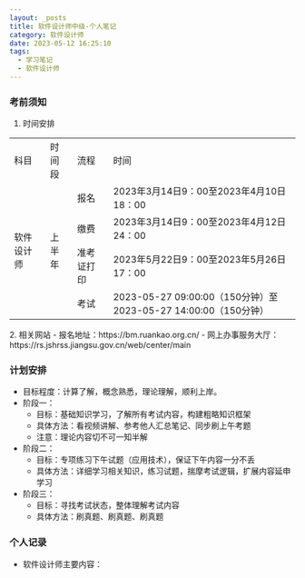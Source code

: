 ```yaml
---
layout: _posts
title: 软件设计师中级-个人笔记
category: 软件设计师
date: 2023-05-12 16:25:10
tags:
  - 学习笔记
  - 软件设计师
---
```


### 考前须知

1. 时间安排
<table>
    <tr>
        <td>科目</td> 
        <td>时间段</td> 
        <td>流程</td> 
        <td>时间</td> 
   </tr>
    <tr>
        <td rowspan="4">软件设计师</td>    
        <td rowspan="4">上半年</td>  
        <td >报名</td>  
        <td >2023年3月14日9：00至2023年4月10日18：00</td>  
    </tr>
    <tr>  
        <td >缴费</td>  
        <td >2023年3月14日9：00至2023年4月12日24：00</td>  
    </tr>
    <tr>   
        <td >准考证打印</td>  
        <td >2023年5月22日9：00至2023年5月26日17：00</td>  
    </tr>
    <tr>  
        <td >考试</td>  
        <td >2023-05-27 09:00:00（150分钟）至2023-05-27 14:00:00（150分钟）</td>  
    </tr>
</table>
2. 相关网站
   - 报名地址：https://bm.ruankao.org.cn/
   - 网上办事服务大厅：https://rs.jshrss.jiangsu.gov.cn/web/center/main

### 计划安排

- 目标程度：计算了解，概念熟悉，理论理解，顺利上岸。
- 阶段一：
  - 目标：基础知识学习，了解所有考试内容，构建粗略知识框架
  - 具体方法：看视频讲解、参考他人汇总笔记、同步刷上午考题
  - 注意：理论内容切不可一知半解
- 阶段二：
  - 目标：专项练习下午试题（应用技术），保证下午内容一分不丢
  - 具体方法：详细学习相关知识，练习试题，揣摩考试逻辑，扩展内容延申学习
- 阶段三：
  - 目标：寻找考试状态，整体理解考试内容
  - 具体方法：刷真题、刷真题、刷真题

### 个人记录

- 软件设计师主要内容：
